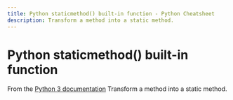 ```yaml
---
title: Python staticmethod() built-in function - Python Cheatsheet
description: Transform a method into a static method.
---
```


# Python staticmethod() built-in function

<base-disclaimer>
  <base-disclaimer-title>
    From the <a target="_blank" href="https://docs.python.org/3/library/functions.html#staticmethod">Python 3 documentation</a>
  </base-disclaimer-title>
  <base-disclaimer-content>
    Transform a method into a static method.
  </base-disclaimer-content>
</base-disclaimer>

<!-- remove this tag to start editing this page -->
<empty-section />
<!-- remove this tag to start editing this page -->

